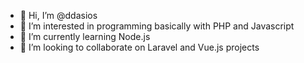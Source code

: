 - 👋 Hi, I’m @ddasios
- 👀 I’m interested in programming basically with PHP and Javascript
- 🌱 I’m currently learning Node.js
- 💞️ I’m looking to collaborate on Laravel and Vue.js projects

<!---
ddasios/ddasios is a ✨ special ✨ repository because its `README.md` (this file) appears on your GitHub profile.
You can click the Preview link to take a look at your changes.
--->
